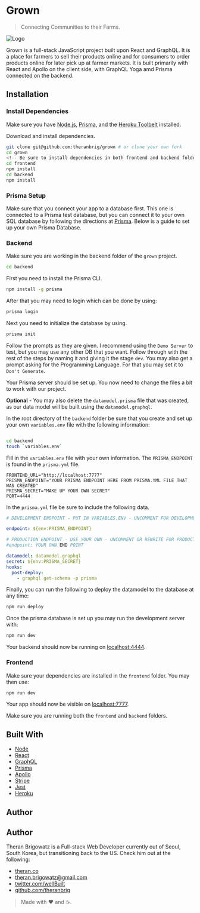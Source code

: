 # Grown

> Connecting Communities to their Farms.

![Logo](https://i.imgur.com/Gcwggjm.png)

Grown is a full-stack JavaScript project built upon React and GraphQL. It is a place for farmers to sell their products online and for consumers to order products online for later pick up at farmer markets. It is built primarily with React and Apollo on the client side, with GraphQL Yoga amd Prisma connected on the backend.


## Installation

### Install Dependencies

Make sure you have [Node.js](http://nodejs.org/), [Prisma](https://prisma.io), and the [Heroku Toolbelt](https://toolbelt.heroku.com/) installed.

Download and install dependencies.

```sh
git clone git@github.com:theranbrig/grown # or clone your own fork
cd grown
<!-- Be sure to install dependencies in both frontend and backend folders -->
cd frontend
npm install
cd backend
npm install
```

### Prisma Setup

Make sure that you connect your app to a database first. This one is connected to a Prisma test database, but you can connect it to your own SQL database by following the directions at [Prisma](https://prisma.io).  Below is a guide to set up your own Prisma Database.

### Backend

Make sure you are working in the backend folder of the `grown` project.

```sh
cd backend
```

First you need to install the Prisma CLI.

```sh
npm install -g prisma
```

After that you may need to login which can be done by using:

```sh
prisma login
```

Next you need to initialize the database by using.

```sh
prisma init
```

Follow the prompts as they are given. I recommend using the `Demo Server` to test, but you may use any other DB that you want.  Follow through with the rest of the steps by naming it and giving it the stage `dev`.  You may also get a prompt asking for the Programming Language.  For that you may set it to `Don't Generate`.

Your Prisma server should be set up.  You now need to change the files a bit to work with our project.

**Optional** - You may also delete the `datamodel.prisma` file that was created, as our data model will be built using the `datamodel.graphql`.

In the root directory of the `backend` folder be sure that you create and set up your own `variables.env` file with the following information:

```sh

cd backend
touch `variables.env`

```

Fill in the `variables.env` file with your own information.  The `PRISMA_ENDPOINT` is found in the `prisma.yml` file.

```env
FRONTEND_URL="http://localhost:7777"
PRISMA_ENDPOINT="YOUR PRISMA ENDPOINT HERE FROM PRISMA.YML FILE THAT WAS CREATED"
PRISMA_SECRET="MAKE UP YOUR OWN SECRET"
PORT=4444
```

In the `prisma.yml` file be sure to include the following data.

```yml
# DEVELOPMENT ENDPOINT - PUT IN VARIABLES.ENV - UNCOMMENT FOR DEVELOPMENT / COMMENT OUT FOR PRODUCTION

endpoint: ${env:PRISMA_ENDPOINT}

# PRODUCTION ENDPOINT - USE YOUR OWN - UNCOMMENT OR REWRITE FOR PRODUCTION
#endpoint: YOUR OWN END POINT

datamodel: datamodel.graphql
secret: ${env:PRISMA_SECRET}
hooks:
  post-deploy:
    - graphql get-schema -p prisma
```

Finally, you can run the following to deploy the datamodel to the database at any time:

```sh
npm run deploy
```

Once the prisma database is set up you may run the development server with:

```sh
npm run dev
```

Your backend should now be running on [localhost:4444](http://localhost:4444/).

### Frontend

Make sure your dependencies are installed in the `frontend` folder.  You may then use:

```sh
npm run dev
```

Your app should now be visible on [localhost:7777](http://localhost:7777/).

Make sure you are running both the `frontend` and `backend` folders.

## Built With

- [Node](https://github.com/nodejs/node)
- [React](https://reactjs.org)
- [GraphQL](https://graphql.org/)
- [Prisma](https://prisma.io)
- [Apollo](https://www.apollographql.com/client)
- [Stripe](https://github.com/stripe/stripe-node)
- [Jest](https://github.com/facebook/jest/)
- [Heroku](https://github.com/heroku)

## Author

## Author

Theran Brigowatz is a Full-stack Web Developer currently out of Seoul, South Korea, but transitioning back to the US. Check him out at the following:

- [theran.co](https://www.theran.co)
- theran.brigowatz@gmail.com
- [twitter.com/wellBuilt](https://www.twitter.com/wellBuilt)
- [github.com/theranbrig](https://www.github.com/theranbrig)

> Made with :heart: and :coffee:.
